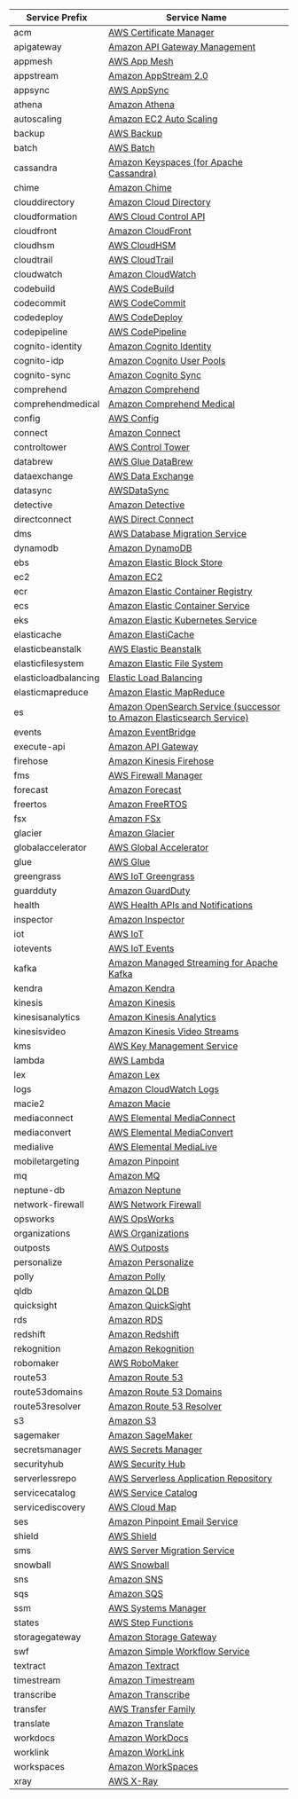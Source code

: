 | Service Prefix       | Service Name                                                                                                                                                                                                       |
|----------------------|--------------------------------------------------------------------------------------------------------------------------------------------------------------------------------------------------------------------|
| acm                  | [AWS Certificate Manager](https://docs.aws.amazon.com/service-authorization/latest/reference/list_awscertificatemanager.html)                                                                                      |
| apigateway           | [Amazon API Gateway Management](https://docs.aws.amazon.com/service-authorization/latest/reference/list_amazonapigatewaymanagement.html)                                                                           |
| appmesh              | [AWS App Mesh](https://docs.aws.amazon.com/service-authorization/latest/reference/list_awsappmesh.html)                                                                                                            |
| appstream            | [Amazon AppStream 2.0](https://docs.aws.amazon.com/service-authorization/latest/reference/list_amazonappstream2.0.html)                                                                                            |
| appsync              | [AWS AppSync](https://docs.aws.amazon.com/service-authorization/latest/reference/list_awsappsync.html)                                                                                                             |
| athena               | [Amazon Athena](https://docs.aws.amazon.com/service-authorization/latest/reference/list_amazonathena.html)                                                                                                         |
| autoscaling          | [Amazon EC2 Auto Scaling](https://docs.aws.amazon.com/service-authorization/latest/reference/list_amazonec2autoscaling.html)                                                                                       |
| backup               | [AWS Backup](https://docs.aws.amazon.com/service-authorization/latest/reference/list_awsbackup.html)                                                                                                               |
| batch                | [AWS Batch](https://docs.aws.amazon.com/service-authorization/latest/reference/list_awsbatch.html)                                                                                                                 |
| cassandra            | [Amazon Keyspaces (for Apache Cassandra)](https://docs.aws.amazon.com/service-authorization/latest/reference/list_amazonkeyspacesforapachecassandra.html)                                                          |
| chime                | [Amazon Chime](https://docs.aws.amazon.com/service-authorization/latest/reference/list_amazonchime.html)                                                                                                           |
| clouddirectory       | [Amazon Cloud Directory](https://docs.aws.amazon.com/service-authorization/latest/reference/list_amazonclouddirectory.html)                                                                                        |
| cloudformation       | [AWS Cloud Control API](https://docs.aws.amazon.com/service-authorization/latest/reference/list_awscloudcontrolapi.html)                                                                                           |
| cloudfront           | [Amazon CloudFront](https://docs.aws.amazon.com/service-authorization/latest/reference/list_amazoncloudfront.html)                                                                                                 |
| cloudhsm             | [AWS CloudHSM](https://docs.aws.amazon.com/service-authorization/latest/reference/list_awscloudhsm.html)                                                                                                           |
| cloudtrail           | [AWS CloudTrail](https://docs.aws.amazon.com/service-authorization/latest/reference/list_awscloudtrail.html)                                                                                                       |
| cloudwatch           | [Amazon CloudWatch](https://docs.aws.amazon.com/service-authorization/latest/reference/list_amazoncloudwatch.html)                                                                                                 |
| codebuild            | [AWS CodeBuild](https://docs.aws.amazon.com/service-authorization/latest/reference/list_awscodebuild.html)                                                                                                         |
| codecommit           | [AWS CodeCommit](https://docs.aws.amazon.com/service-authorization/latest/reference/list_awscodecommit.html)                                                                                                       |
| codedeploy           | [AWS CodeDeploy](https://docs.aws.amazon.com/service-authorization/latest/reference/list_awscodedeploy.html)                                                                                                       |
| codepipeline         | [AWS CodePipeline](https://docs.aws.amazon.com/service-authorization/latest/reference/list_awscodepipeline.html)                                                                                                   |
| cognito-identity     | [Amazon Cognito Identity](https://docs.aws.amazon.com/service-authorization/latest/reference/list_amazoncognitoidentity.html)                                                                                      |
| cognito-idp          | [Amazon Cognito User Pools](https://docs.aws.amazon.com/service-authorization/latest/reference/list_amazoncognitouserpools.html)                                                                                   |
| cognito-sync         | [Amazon Cognito Sync](https://docs.aws.amazon.com/service-authorization/latest/reference/list_amazoncognitosync.html)                                                                                              |
| comprehend           | [Amazon Comprehend](https://docs.aws.amazon.com/service-authorization/latest/reference/list_amazoncomprehend.html)                                                                                                 |
| comprehendmedical    | [Amazon Comprehend Medical](https://docs.aws.amazon.com/service-authorization/latest/reference/list_amazoncomprehendmedical.html)                                                                                  |
| config               | [AWS Config](https://docs.aws.amazon.com/service-authorization/latest/reference/list_awsconfig.html)                                                                                                               |
| connect              | [Amazon Connect](https://docs.aws.amazon.com/service-authorization/latest/reference/list_amazonconnect.html)                                                                                                       |
| controltower         | [AWS Control Tower](https://docs.aws.amazon.com/service-authorization/latest/reference/list_awscontroltower.html)                                                                                                  |
| databrew             | [AWS Glue DataBrew](https://docs.aws.amazon.com/service-authorization/latest/reference/list_awsgluedatabrew.html)                                                                                                  |
| dataexchange         | [AWS Data Exchange](https://docs.aws.amazon.com/service-authorization/latest/reference/list_awsdataexchange.html)                                                                                                  |
| datasync             | [AWSDataSync](https://docs.aws.amazon.com/service-authorization/latest/reference/list_awsdatasync.html)                                                                                                            |
| detective            | [Amazon Detective](https://docs.aws.amazon.com/service-authorization/latest/reference/list_amazondetective.html)                                                                                                   |
| directconnect        | [AWS Direct Connect](https://docs.aws.amazon.com/service-authorization/latest/reference/list_awsdirectconnect.html)                                                                                                |
| dms                  | [AWS Database Migration Service](https://docs.aws.amazon.com/service-authorization/latest/reference/list_awsdatabasemigrationservice.html)                                                                         |
| dynamodb             | [Amazon DynamoDB](https://docs.aws.amazon.com/service-authorization/latest/reference/list_amazondynamodb.html)                                                                                                     |
| ebs                  | [Amazon Elastic Block Store](https://docs.aws.amazon.com/service-authorization/latest/reference/list_amazonelasticblockstore.html)                                                                                 |
| ec2                  | [Amazon EC2](https://docs.aws.amazon.com/service-authorization/latest/reference/list_amazonec2.html)                                                                                                               |
| ecr                  | [Amazon Elastic Container Registry](https://docs.aws.amazon.com/service-authorization/latest/reference/list_amazonelasticcontainerregistry.html)                                                                   |
| ecs                  | [Amazon Elastic Container Service](https://docs.aws.amazon.com/service-authorization/latest/reference/list_amazonelasticcontainerservice.html)                                                                     |
| eks                  | [Amazon Elastic Kubernetes Service](https://docs.aws.amazon.com/service-authorization/latest/reference/list_amazonelastickubernetesservice.html)                                                                   |
| elasticache          | [Amazon ElastiCache](https://docs.aws.amazon.com/service-authorization/latest/reference/list_amazonelasticache.html)                                                                                               |
| elasticbeanstalk     | [AWS Elastic Beanstalk](https://docs.aws.amazon.com/service-authorization/latest/reference/list_awselasticbeanstalk.html)                                                                                          |
| elasticfilesystem    | [Amazon Elastic File System](https://docs.aws.amazon.com/service-authorization/latest/reference/list_amazonelasticfilesystem.html)                                                                                 |
| elasticloadbalancing | [Elastic Load Balancing](https://docs.aws.amazon.com/service-authorization/latest/reference/list_elasticloadbalancing.html)                                                                                        |
| elasticmapreduce     | [Amazon Elastic MapReduce](https://docs.aws.amazon.com/service-authorization/latest/reference/list_amazonelasticmapreduce.html)                                                                                    |
| es                   | [Amazon OpenSearch Service (successor to Amazon Elasticsearch Service)](https://docs.aws.amazon.com/service-authorization/latest/reference/list_amazonopensearchservicesuccessortoamazonelasticsearchservice.html) |
| events               | [Amazon EventBridge](https://docs.aws.amazon.com/service-authorization/latest/reference/list_amazoneventbridge.html)                                                                                               |
| execute-api          | [Amazon API Gateway](https://docs.aws.amazon.com/service-authorization/latest/reference/list_amazonapigateway.html)                                                                                                |
| firehose             | [Amazon Kinesis Firehose](https://docs.aws.amazon.com/service-authorization/latest/reference/list_amazonkinesisfirehose.html)                                                                                      |
| fms                  | [AWS Firewall Manager](https://docs.aws.amazon.com/service-authorization/latest/reference/list_awsfirewallmanager.html)                                                                                            |
| forecast             | [Amazon Forecast](https://docs.aws.amazon.com/service-authorization/latest/reference/list_amazonforecast.html)                                                                                                     |
| freertos             | [Amazon FreeRTOS](https://docs.aws.amazon.com/service-authorization/latest/reference/list_amazonfreertos.html)                                                                                                     |
| fsx                  | [Amazon FSx](https://docs.aws.amazon.com/service-authorization/latest/reference/list_amazonfsx.html)                                                                                                               |
| glacier              | [Amazon Glacier](https://docs.aws.amazon.com/service-authorization/latest/reference/list_amazonglacier.html)                                                                                                       |
| globalaccelerator    | [AWS Global Accelerator](https://docs.aws.amazon.com/service-authorization/latest/reference/list_awsglobalaccelerator.html)                                                                                        |
| glue                 | [AWS Glue](https://docs.aws.amazon.com/service-authorization/latest/reference/list_awsglue.html)                                                                                                                   |
| greengrass           | [AWS IoT Greengrass](https://docs.aws.amazon.com/service-authorization/latest/reference/list_awsiotgreengrass.html)                                                                                                |
| guardduty            | [Amazon GuardDuty](https://docs.aws.amazon.com/service-authorization/latest/reference/list_amazonguardduty.html)                                                                                                   |
| health               | [AWS Health APIs and Notifications](https://docs.aws.amazon.com/service-authorization/latest/reference/list_awshealthapisandnotifications.html)                                                                    |
| inspector            | [Amazon Inspector](https://docs.aws.amazon.com/service-authorization/latest/reference/list_amazoninspector.html)                                                                                                   |
| iot                  | [AWS IoT](https://docs.aws.amazon.com/service-authorization/latest/reference/list_awsiot.html)                                                                                                                     |
| iotevents            | [AWS IoT Events](https://docs.aws.amazon.com/service-authorization/latest/reference/list_awsiotevents.html)                                                                                                        |
| kafka                | [Amazon Managed Streaming for Apache Kafka](https://docs.aws.amazon.com/service-authorization/latest/reference/list_amazonmanagedstreamingforapachekafka.html)                                                     |
| kendra               | [Amazon Kendra](https://docs.aws.amazon.com/service-authorization/latest/reference/list_amazonkendra.html)                                                                                                         |
| kinesis              | [Amazon Kinesis](https://docs.aws.amazon.com/service-authorization/latest/reference/list_amazonkinesis.html)                                                                                                       |
| kinesisanalytics     | [Amazon Kinesis Analytics](https://docs.aws.amazon.com/service-authorization/latest/reference/list_amazonkinesisanalytics.html)                                                                                    |
| kinesisvideo         | [Amazon Kinesis Video Streams](https://docs.aws.amazon.com/service-authorization/latest/reference/list_amazonkinesisvideostreams.html)                                                                             |
| kms                  | [AWS Key Management Service](https://docs.aws.amazon.com/service-authorization/latest/reference/list_awskeymanagementservice.html)                                                                                 |
| lambda               | [AWS Lambda](https://docs.aws.amazon.com/service-authorization/latest/reference/list_awslambda.html)                                                                                                               |
| lex                  | [Amazon Lex](https://docs.aws.amazon.com/service-authorization/latest/reference/list_amazonlex.html)                                                                                                               |
| logs                 | [Amazon CloudWatch Logs](https://docs.aws.amazon.com/service-authorization/latest/reference/list_amazoncloudwatchlogs.html)                                                                                        |
| macie2               | [Amazon Macie](https://docs.aws.amazon.com/service-authorization/latest/reference/list_amazonmacie.html)                                                                                                           |
| mediaconnect         | [AWS Elemental MediaConnect](https://docs.aws.amazon.com/service-authorization/latest/reference/list_awselementalmediaconnect.html)                                                                                |
| mediaconvert         | [AWS Elemental MediaConvert](https://docs.aws.amazon.com/service-authorization/latest/reference/list_awselementalmediaconvert.html)                                                                                |
| medialive            | [AWS Elemental MediaLive](https://docs.aws.amazon.com/service-authorization/latest/reference/list_awselementalmedialive.html)                                                                                      |
| mobiletargeting      | [Amazon Pinpoint](https://docs.aws.amazon.com/service-authorization/latest/reference/list_amazonpinpoint.html)                                                                                                     |
| mq                   | [Amazon MQ](https://docs.aws.amazon.com/service-authorization/latest/reference/list_amazonmq.html)                                                                                                                 |
| neptune-db           | [Amazon Neptune](https://docs.aws.amazon.com/service-authorization/latest/reference/list_amazonneptune.html)                                                                                                       |
| network-firewall     | [AWS Network Firewall](https://docs.aws.amazon.com/service-authorization/latest/reference/list_awsnetworkfirewall.html)                                                                                            |
| opsworks             | [AWS OpsWorks](https://docs.aws.amazon.com/service-authorization/latest/reference/list_awsopsworks.html)                                                                                                           |
| organizations        | [AWS Organizations](https://docs.aws.amazon.com/service-authorization/latest/reference/list_awsorganizations.html)                                                                                                 |
| outposts             | [AWS Outposts](https://docs.aws.amazon.com/service-authorization/latest/reference/list_awsoutposts.html)                                                                                                           |
| personalize          | [Amazon Personalize](https://docs.aws.amazon.com/service-authorization/latest/reference/list_amazonpersonalize.html)                                                                                               |
| polly                | [Amazon Polly](https://docs.aws.amazon.com/service-authorization/latest/reference/list_amazonpolly.html)                                                                                                           |
| qldb                 | [Amazon QLDB](https://docs.aws.amazon.com/service-authorization/latest/reference/list_amazonqldb.html)                                                                                                             |
| quicksight           | [Amazon QuickSight](https://docs.aws.amazon.com/service-authorization/latest/reference/list_amazonquicksight.html)                                                                                                 |
| rds                  | [Amazon RDS](https://docs.aws.amazon.com/service-authorization/latest/reference/list_amazonrds.html)                                                                                                               |
| redshift             | [Amazon Redshift](https://docs.aws.amazon.com/service-authorization/latest/reference/list_amazonredshift.html)                                                                                                     |
| rekognition          | [Amazon Rekognition](https://docs.aws.amazon.com/service-authorization/latest/reference/list_amazonrekognition.html)                                                                                               |
| robomaker            | [AWS RoboMaker](https://docs.aws.amazon.com/service-authorization/latest/reference/list_awsrobomaker.html)                                                                                                         |
| route53              | [Amazon Route 53](https://docs.aws.amazon.com/service-authorization/latest/reference/list_amazonroute53.html)                                                                                                      |
| route53domains       | [Amazon Route 53 Domains](https://docs.aws.amazon.com/service-authorization/latest/reference/list_amazonroute53domains.html)                                                                                       |
| route53resolver      | [Amazon Route 53 Resolver](https://docs.aws.amazon.com/service-authorization/latest/reference/list_amazonroute53resolver.html)                                                                                     |
| s3                   | [Amazon S3](https://docs.aws.amazon.com/service-authorization/latest/reference/list_amazons3.html)                                                                                                                 |
| sagemaker            | [Amazon SageMaker](https://docs.aws.amazon.com/service-authorization/latest/reference/list_amazonsagemaker.html)                                                                                                   |
| secretsmanager       | [AWS Secrets Manager](https://docs.aws.amazon.com/service-authorization/latest/reference/list_awssecretsmanager.html)                                                                                              |
| securityhub          | [AWS Security Hub](https://docs.aws.amazon.com/service-authorization/latest/reference/list_awssecurityhub.html)                                                                                                    |
| serverlessrepo       | [AWS Serverless Application Repository](https://docs.aws.amazon.com/service-authorization/latest/reference/list_awsserverlessapplicationrepository.html)                                                           |
| servicecatalog       | [AWS Service Catalog](https://docs.aws.amazon.com/service-authorization/latest/reference/list_awsservicecatalog.html)                                                                                              |
| servicediscovery     | [AWS Cloud Map](https://docs.aws.amazon.com/service-authorization/latest/reference/list_awscloudmap.html)                                                                                                          |
| ses                  | [Amazon Pinpoint Email Service](https://docs.aws.amazon.com/service-authorization/latest/reference/list_amazonpinpointemailservice.html)                                                                           |
| shield               | [AWS Shield](https://docs.aws.amazon.com/service-authorization/latest/reference/list_awsshield.html)                                                                                                               |
| sms                  | [AWS Server Migration Service](https://docs.aws.amazon.com/service-authorization/latest/reference/list_awsservermigrationservice.html)                                                                             |
| snowball             | [AWS Snowball](https://docs.aws.amazon.com/service-authorization/latest/reference/list_awssnowball.html)                                                                                                           |
| sns                  | [Amazon SNS](https://docs.aws.amazon.com/service-authorization/latest/reference/list_amazonsns.html)                                                                                                               |
| sqs                  | [Amazon SQS](https://docs.aws.amazon.com/service-authorization/latest/reference/list_amazonsqs.html)                                                                                                               |
| ssm                  | [AWS Systems Manager](https://docs.aws.amazon.com/service-authorization/latest/reference/list_awssystemsmanager.html)                                                                                              |
| states               | [AWS Step Functions](https://docs.aws.amazon.com/service-authorization/latest/reference/list_awsstepfunctions.html)                                                                                                |
| storagegateway       | [Amazon Storage Gateway](https://docs.aws.amazon.com/service-authorization/latest/reference/list_amazonstoragegateway.html)                                                                                        |
| swf                  | [Amazon Simple Workflow Service](https://docs.aws.amazon.com/service-authorization/latest/reference/list_amazonsimpleworkflowservice.html)                                                                         |
| textract             | [Amazon Textract](https://docs.aws.amazon.com/service-authorization/latest/reference/list_amazontextract.html)                                                                                                     |
| timestream           | [Amazon Timestream](https://docs.aws.amazon.com/service-authorization/latest/reference/list_amazontimestream.html)                                                                                                 |
| transcribe           | [Amazon Transcribe](https://docs.aws.amazon.com/service-authorization/latest/reference/list_amazontranscribe.html)                                                                                                 |
| transfer             | [AWS Transfer Family](https://docs.aws.amazon.com/service-authorization/latest/reference/list_awstransferfamily.html)                                                                                              |
| translate            | [Amazon Translate](https://docs.aws.amazon.com/service-authorization/latest/reference/list_amazontranslate.html)                                                                                                   |
| workdocs             | [Amazon WorkDocs](https://docs.aws.amazon.com/service-authorization/latest/reference/list_amazonworkdocs.html)                                                                                                     |
| worklink             | [Amazon WorkLink](https://docs.aws.amazon.com/service-authorization/latest/reference/list_amazonworklink.html)                                                                                                     |
| workspaces           | [Amazon WorkSpaces](https://docs.aws.amazon.com/service-authorization/latest/reference/list_amazonworkspaces.html)                                                                                                 |
| xray                 | [AWS X-Ray](https://docs.aws.amazon.com/service-authorization/latest/reference/list_awsx-ray.html)                                                                                                                 |
